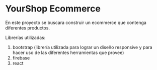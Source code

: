 # YourShop Ecommerce
En este proyecto se buscara construir un ecommerce que contenga diferentes productos.

Librerías utilizadas:
1. bootstrap (librería utilizada para lograr un diseño responsive y para hacer uso de las diferentes herramientas que provee)
2. firebase 
3. react